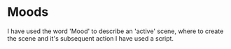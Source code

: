 # Moods

I have used the word 'Mood' to describe an 'active' scene, where to create the scene and it's subsequent action I have used a script.